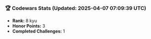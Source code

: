 ### 🏆 Codewars Stats (Updated: 2025-04-07 07:09:39 UTC)

- **Rank:** 8 kyu
- **Honor Points:** 3
- **Completed Challenges:** 1
